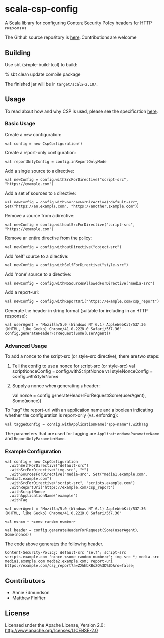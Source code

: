 # scala-csp-config

A Scala library for configuring Content Security Policy headers for HTTP responses.

The Github source repository is [here](https://github.com/twitter/scala-csp-config). Contributions are welcome.

## Building

Use sbt (simple-build-tool) to build:

  % sbt clean update compile package

The finished jar will be in `target/scala-2.10/`.

## Usage

To read about how and why CSP is used, please see the specification [here](http://www.w3.org/TR/CSP2/).

### Basic Usage

Create a new configuration:

    val config = new CspConfiguration()

Create a report-only configuration:

    val reportOnlyConfig = config.inReportOnlyMode

Add a single source to a directive:

    val newConfig = config.withSrcForDirective("script-src", "https://example.com")

Add a set of sources to a directive:

    val newConfig = config.withSourcesForDirective("default-src", Set("https://an.example.com", "https://another.example.com"))

Remove a source from a directive:

    val newConfig = config.withoutSrcForDirective("script-src", "https://example.com")

Remove an entire directive from the policy:

    val newConfig = config.withoutDirective("object-src")

Add 'self' source to a directive:

    val newConfig = config.withSelfForDirective("style-src")

Add 'none' source to a directive:

    val newConfig = config.withNoSourcesAllowedForDirective("media-src")

Add a report-uri:

    val newConfig = config.withReportUri("https://example.com/csp_report")

Generate the header in string format (suitable for including in an HTTP response):

    val userAgent = "Mozilla/5.0 (Windows NT 6.1) AppleWebKit/537.36 (KHTML, like Gecko) Chrome/41.0.2228.0 Safari/537.36"
    config.generateHeaderForRequest(Some(userAgent))

### Advanced Usage

To add a nonce to the script-src (or style-src directive), there are two steps:

1) Tell the config to use a nonce for script-src (or style-src) 
    val scriptNonceConfig = config.withScriptNonce
    val styleNonceConfig = config.withStyleNonce

2) Supply a nonce when generating a header:

    val nonce = <a random nonce>
    config.generateHeaderForRequest(Some(userAgent), Some(nonce))

To "tag" the report-uri with an application name and a boolean indicating whether the configuration is report-only (vs. enforcing):

    val taggedConfig = config.withApplicationName("app-name").withTag

The parameters that are used for tagging are `ApplicationNameParameterName` and `ReportOnlyParameterName`.

### Example Configuration

    val config = new CspConfiguration
      .withSelfForDirective("default-src")
      .withSrcForDirective("img-src", "*")
      .withSourcesForDirective("media-src", Set("media1.example.com", "media2.example.com")
      .withSrcForDirective("script-src", "scripts.example.com")
      .withReportUri("https://example.com/csp_report")
      .withScriptNonce
      .withApplicationName("example")
      .withTag

    val userAgent = "Mozilla/5.0 (Windows NT 6.1) AppleWebKit/537.36 (KHTML, like Gecko) Chrome/41.0.2228.0 Safari/537.36"

    val nonce = <some random number>
    
    val header = config.generateHeaderForRequest(Some(userAgent), Some(nonce))

The code above generates the following header.

    Content-Security-Policy: default-src 'self'; script-src scripts.example.com 'nonce-<some random number>'; img-src *; media-src media1.example.com media2.example.com; report-uri https://example.com/csp_report?a=ZXhhbXBsZQ%3D%3D&ro=false;

## Contributors

* Annie Edmundson
* Matthew Finifter

## License

Licensed under the Apache License, Version 2.0: http://www.apache.org/licenses/LICENSE-2.0

